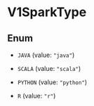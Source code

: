 
# V1SparkType

## Enum


* `JAVA` (value: `"java"`)

* `SCALA` (value: `"scala"`)

* `PYTHON` (value: `"python"`)

* `R` (value: `"r"`)



